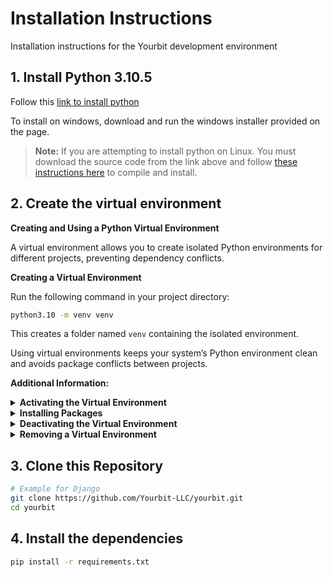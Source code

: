 # Installation Instructions
Installation instructions for the Yourbit development environment


## 1. Install Python 3.10.5

Follow this [link to install python](https://www.python.org/downloads/release/python-3105/)

To install on windows, download and run the windows installer provided on the page.

> **Note:** If you are attempting to install python on Linux. You must download the source code from the link above and follow [these instructions here](https://github.com/Yourbit-LLC/yourbit/blob/main/docs/installation/install-python-source.md) to compile and install.

## 2. Create the virtual environment
**Creating and Using a Python Virtual Environment**

A virtual environment allows you to create isolated Python environments for different projects, preventing dependency conflicts.

**Creating a Virtual Environment**

Run the following command in your project directory:

```sh
python3.10 -m venv venv
```

This creates a folder named `venv` containing the isolated environment.

Using virtual environments keeps your system’s Python environment clean and avoids package conflicts between projects.


**Additional Information:**

<details>
  
<summary><strong>Activating the Virtual Environment</strong></summary>

- On **Linux/macOS**:

  ```sh
  source venv/bin/activate
  ```

- On **Windows (PowerShell)**:

  ```powershell
  venv\Scripts\Activate
  ```

Once activated, your terminal prompt should show `(venv)`, indicating you are using the virtual environment.
</details>

<details>
<summary><strong>Installing Packages</strong></summary>

With the virtual environment activated, install packages using `pip`:

```sh
pip install package_name
```

</details>

<details>
<summary><strong>Deactivating the Virtual Environment</strong></summary>

To exit the virtual environment, simply run:

```sh
deactivate
```

</details>

<details>
<summary><strong>Removing a Virtual Environment</strong></summary>

If you no longer need the virtual environment, you can delete it:

```sh
rm -rf venv
```

or on Windows:

```powershell
Remove-Item -Recurse -Force venv
```

---
</details>



## 3. Clone this Repository

```sh
# Example for Django
git clone https://github.com/Yourbit-LLC/yourbit.git
cd yourbit
```

## 4. Install the dependencies
```sh
pip install -r requirements.txt
```






